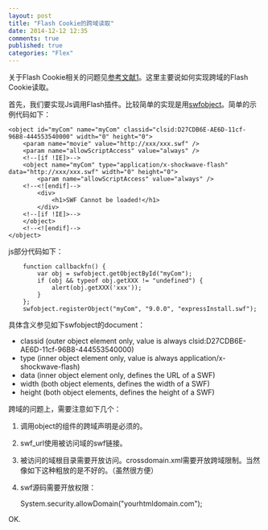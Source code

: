```yaml
---
layout: post
title: "Flash Cookie的跨域读取"
date: 2014-12-12 12:35
comments: true
published: true
categories: "Flex"
---
```


  关于Flash Cookie相关的问题见[参考文献1][1]。这里主要说如何实现跨域的Flash Cookie读取。

  首先，我们要实现Js调用Flash插件。比较简单的实现是用[swfobject][2]。简单的示例代码如下：

	<object id="myCom" name="myCom" classid="clsid:D27CDB6E-AE6D-11cf-96B8-444553540000" width="0" height="0">
	    <param name="movie" value="http://xxx/xxx.swf" />
	    <param name="allowScriptAccess" value="always" />
	    <!--[if !IE]>-->
	    <object name="myCom" type="application/x-shockwave-flash" data="http://xxx/xxx.swf" width="0" height="0">
	    	<param name="allowScriptAccess" value="always" />
	    <!--<![endif]-->
	        <div>
	            <h1>SWF Cannot be loaded!</h1>
	        </div>
	    <!--[if !IE]>-->
	    </object>
	    <!--<![endif]-->
	</object>

<!--more-->

  js部分代码如下：

	    function callbackfn() {
			var obj = swfobject.getObjectById("myCom");
			if (obj && typeof obj.getXXX != "undefined") {
				alert(obj.getXXX('xxx'));
			}
		};
		swfobject.registerObject("myCom", "9.0.0", "expressInstall.swf");

  具体含义参见如下swfobject的document：

  * classid (outer object element only, value is always clsid:D27CDB6E-AE6D-11cf-96B8-444553540000)
  * type (inner object element only, value is always application/x-shockwave-flash)
  * data (inner object element only, defines the URL of a SWF)
  * width (both object elements, defines the width of a SWF)
  * height (both object elements, defines the height of a SWF)
  
  跨域的问题上，需要注意如下几个：

  1. 调用object的组件的跨域声明是必须的。

		<param name="allowScriptAccess" value="always" />

  2. swf_url使用被访问域的swf链接。
  3. 被访问的域根目录需要开放访问。crossdomain.xml需要开放跨域限制。当然像如下这种粗放的是不好的。（虽然很方便）

		<cross-domain-policy>
			<allow-access-from domain="*" />
		</cross-domain-policy>

  4. swf源码需要开放权限：

		System.security.allowDomain("yourhtmldomain.com");
  
  OK.

[1]: http://cxh.me/2014/11/25/flash-shared-cookie/   "跨浏览器cookie"
[2]: https://code.google.com/p/swfobject/ "swfobject"
[3]: http://stackoverflow.com/questions/1038668/cross-domain-externalinterface-error-calling-method-on-npobject "Cross Domain ExternalInterface “Error calling method on NPObject”"
